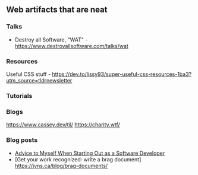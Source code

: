 
## Web artifacts that are neat
### Talks
* Destroy all Software, "WAT" - https://www.destroyallsoftware.com/talks/wat
### Resources
Useful CSS stuff - https://dev.to/lissy93/super-useful-css-resources-1ba3?utm_source=tldrnewsletter
### Tutorials

### Blogs
https://www.cassey.dev/til/
https://charity.wtf/
### Blog posts 
* [Advice to Myself When Starting Out as a Software Developer](https://blog.pragmaticengineer.com/advice-to-myself-when-starting-as-a-software-developer/)
* [Get your work recognized: write a brag document] https://jvns.ca/blog/brag-documents/